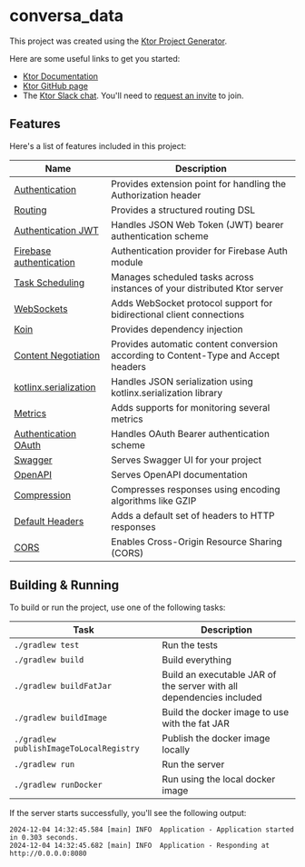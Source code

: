 # conversa_data

This project was created using the [Ktor Project Generator](https://start.ktor.io).

Here are some useful links to get you started:

- [Ktor Documentation](https://ktor.io/docs/home.html)
- [Ktor GitHub page](https://github.com/ktorio/ktor)
- The [Ktor Slack chat](https://app.slack.com/client/T09229ZC6/C0A974TJ9). You'll need to [request an invite](https://surveys.jetbrains.com/s3/kotlin-slack-sign-up) to join.

## Features

Here's a list of features included in this project:

| Name                                                                      | Description                                                                        |
| ---------------------------------------------------------------------------|------------------------------------------------------------------------------------ |
| [Authentication](https://start.ktor.io/p/auth)                            | Provides extension point for handling the Authorization header                     |
| [Routing](https://start.ktor.io/p/routing)                                | Provides a structured routing DSL                                                  |
| [Authentication JWT](https://start.ktor.io/p/auth-jwt)                    | Handles JSON Web Token (JWT) bearer authentication scheme                          |
| [Firebase authentication](https://start.ktor.io/p/firebase-auth-provider) | Authentication provider for Firebase Auth module                                   |
| [Task Scheduling](https://start.ktor.io/p/ktor-server-task-scheduling)    | Manages scheduled tasks across instances of your distributed Ktor server           |
| [WebSockets](https://start.ktor.io/p/ktor-websockets)                     | Adds WebSocket protocol support for bidirectional client connections               |
| [Koin](https://start.ktor.io/p/koin)                                      | Provides dependency injection                                                      |
| [Content Negotiation](https://start.ktor.io/p/content-negotiation)        | Provides automatic content conversion according to Content-Type and Accept headers |
| [kotlinx.serialization](https://start.ktor.io/p/kotlinx-serialization)    | Handles JSON serialization using kotlinx.serialization library                     |
| [Metrics](https://start.ktor.io/p/metrics)                                | Adds supports for monitoring several metrics                                       |
| [Authentication OAuth](https://start.ktor.io/p/auth-oauth)                | Handles OAuth Bearer authentication scheme                                         |
| [Swagger](https://start.ktor.io/p/swagger)                                | Serves Swagger UI for your project                                                 |
| [OpenAPI](https://start.ktor.io/p/openapi)                                | Serves OpenAPI documentation                                                       |
| [Compression](https://start.ktor.io/p/compression)                        | Compresses responses using encoding algorithms like GZIP                           |
| [Default Headers](https://start.ktor.io/p/default-headers)                | Adds a default set of headers to HTTP responses                                    |
| [CORS](https://start.ktor.io/p/cors)                                      | Enables Cross-Origin Resource Sharing (CORS)                                       |

## Building & Running

To build or run the project, use one of the following tasks:

| Task                                    | Description                                                          |
| -----------------------------------------|---------------------------------------------------------------------- |
| `./gradlew test`                        | Run the tests                                                        |
| `./gradlew build`                       | Build everything                                                     |
| `./gradlew buildFatJar`                 | Build an executable JAR of the server with all dependencies included |
| `./gradlew buildImage`                  | Build the docker image to use with the fat JAR                       |
| `./gradlew publishImageToLocalRegistry` | Publish the docker image locally                                     |
| `./gradlew run`                         | Run the server                                                       |
| `./gradlew runDocker`                   | Run using the local docker image                                     |

If the server starts successfully, you'll see the following output:

```
2024-12-04 14:32:45.584 [main] INFO  Application - Application started in 0.303 seconds.
2024-12-04 14:32:45.682 [main] INFO  Application - Responding at http://0.0.0.0:8080
```

